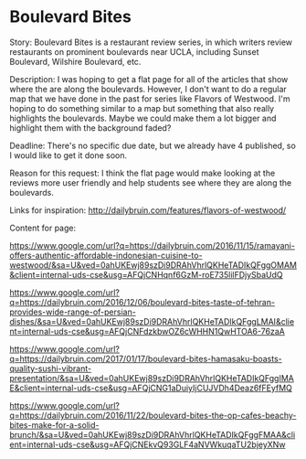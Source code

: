 # Boulevard Bites

Story: Boulevard Bites is a restaurant review series, in which writers review restaurants on prominent boulevards near UCLA, including Sunset Boulevard, Wilshire Boulevard, etc.

Description: I was hoping to get a flat page for all of the articles that show where the are along the boulevards.  However, I don't want to do a regular map that we have done in the past for series like Flavors of Westwood.  I'm hoping to do something similar to a map but something that also really highlights the boulevards.  Maybe we could make them a lot bigger and highlight them with the background faded?

Deadline: There's no specific due date, but we already have 4 published, so I would like to get it done soon.

Reason for this request: I think the flat page would make looking at the reviews more user friendly and help students see where they are along the boulevards.

Links for inspiration: http://dailybruin.com/features/flavors-of-westwood/

Content for page:

https://www.google.com/url?q=https://dailybruin.com/2016/11/15/ramayani-offers-authentic-affordable-indonesian-cuisine-to-westwood/&sa=U&ved=0ahUKEwj89szDi9DRAhVhrlQKHeTADIkQFggOMAM&client=internal-uds-cse&usg=AFQjCNHqnf6GzM-roE735lilFDjySbaUdQ

https://www.google.com/url?q=https://dailybruin.com/2016/12/06/boulevard-bites-taste-of-tehran-provides-wide-range-of-persian-dishes/&sa=U&ved=0ahUKEwj89szDi9DRAhVhrlQKHeTADIkQFggLMAI&client=internal-uds-cse&usg=AFQjCNFdzkbwOZ6cWHHN1QwHTOA6-76zaA

https://www.google.com/url?q=https://dailybruin.com/2017/01/17/boulevard-bites-hamasaku-boasts-quality-sushi-vibrant-presentation/&sa=U&ved=0ahUKEwj89szDi9DRAhVhrlQKHeTADIkQFggIMAE&client=internal-uds-cse&usg=AFQjCNG1aDuiyIjCUJVDh4Deaz6fFEyfMQ

https://www.google.com/url?q=https://dailybruin.com/2016/11/22/boulevard-bites-the-op-cafes-beachy-bites-make-for-a-solid-brunch/&sa=U&ved=0ahUKEwj89szDi9DRAhVhrlQKHeTADIkQFggFMAA&client=internal-uds-cse&usg=AFQjCNEkvQ93GLF4aNVWkuqaTU2bjeyXNw
